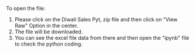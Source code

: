 To open the file:

1. Please click on the Diwali Sales Pyt, zip file and then click on "View Raw" Option in the center.    
2. The file will be downloaded.    
3. You can see the excel file data from there and then open the "ipynb" file to check the python coding.
